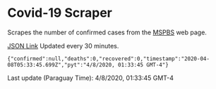# Covid-19 Scraper

Scrapes the number of confirmed cases from the [MSPBS](https://www.mspbs.gov.py/covid-19.php) web page.

[JSON Link](https://jmayalag.github.io/covid19-scrape/cases.json)
Updated every 30 minutes.
```
{"confirmed":null,"deaths":0,"recovered":0,"timestamp":"2020-04-08T05:33:45.699Z","pyt":"4/8/2020, 01:33:45 GMT-4"}
```
Last update (Paraguay Time): 4/8/2020, 01:33:45 GMT-4